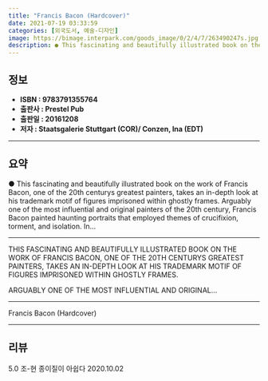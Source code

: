 ```yaml
---
title: "Francis Bacon (Hardcover)"
date: 2021-07-19 03:33:59
categories: [외국도서, 예술-디자인]
image: https://bimage.interpark.com/goods_image/0/2/4/7/263490247s.jpg
description: ● This fascinating and beautifully illustrated book on the work of Francis Bacon, one of the 20th centurys greatest painters, takes an in-depth look at his tra
---
```


## **정보**

- **ISBN : 9783791355764**
- **출판사 : Prestel Pub**
- **출판일 : 20161208**
- **저자 : Staatsgalerie Stuttgart (COR)/ Conzen, Ina (EDT)**

------



## **요약**

●  This fascinating and beautifully illustrated book on the work of Francis Bacon, one of the 20th centurys greatest painters, takes an in-depth look at his trademark motif of figures imprisoned within ghostly frames. Arguably one of the most influential and original painters of the 20th century, Francis Bacon painted haunting portraits that employed themes of crucifixion, torment, and isolation. In...

------

THIS FASCINATING AND BEAUTIFULLY ILLUSTRATED BOOK ON THE WORK OF FRANCIS BACON, ONE OF THE 20TH CENTURYS GREATEST PAINTERS, TAKES AN IN-DEPTH LOOK AT HIS TRADEMARK MOTIF OF FIGURES IMPRISONED WITHIN GHOSTLY FRAMES.

ARGUABLY ONE OF THE MOST INFLUENTIAL AND ORIGINAL... 

------


Francis Bacon (Hardcover) 

------


## **리뷰** 

5.0 조-현 종이질이 아쉽다 2020.10.02 <br/>